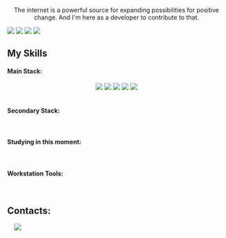 

<p align="center">The internet is a powerful source for expanding possibilities for positive change. And I'm here as a developer to contribute to that.</p>


![](http://github-profile-summary-cards.vercel.app/api/cards/profile-details?username=lype94&theme=dark)
![](http://github-profile-summary-cards.vercel.app/api/cards/repos-per-language?username=lype94&theme=dark)
![](http://github-profile-summary-cards.vercel.app/api/cards/most-commit-language?username=lype94&theme=dark)
![](http://github-profile-summary-cards.vercel.app/api/cards/stats?username=lype94&theme=dark)

## My Skills

#### Main Stack:
<div align='center'>
  <img src="https://img.shields.io/badge/css3-%231572B6.svg?style=for-the-badge&logo=css3&logoColor=white"/> 
  <img src="https://img.shields.io/badge/html5-%23E34F26.svg?style=for-the-badge&logo=html5&logoColor=white"/> 
  <img src="https://img.shields.io/badge/javascript-%23323330.svg?style=for-the-badge&logo=javascript&logoColor=%23F7DF1E"/> 
  <img src="https://img.shields.io/badge/drupal-%230678BE.svg?style=for-the-badge&logo=drupal&logoColor=white"/> 
  <img src="https://img.shields.io/badge/jquery-%230769AD.svg?style=for-the-badge&logo=jquery&logoColor=white"/>
</div>
&nbsp;
&nbsp;

#### Secondary Stack:
&nbsp;
&nbsp;

#### Studying in this moment:
&nbsp;
&nbsp;

#### Workstation Tools:
&nbsp;
&nbsp;

## Contacts:
&nbsp;
&nbsp;
<a href="https://www.linkedin.com/in/felipe-moreira-da-luz-4971b816b" target="_blank"><img src="https://img.shields.io/badge/-LinkedIn-%230077B5?style=for-the-badge&logo=linkedin&logoColor=white"  target="_blank"></a> 
